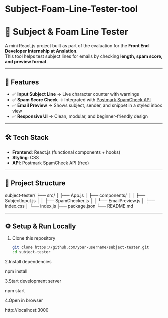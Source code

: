 # Subject-Foam-Line-Tester-tool
# 📧 Subject & Foam Line Tester

A mini React.js project built as part of the evaluation for the **Front End Developer Internship at Anslation**.  
This tool helps test subject lines for emails by checking **length, spam score, and preview format**.

---

## 🚀 Features
- ✅ **Input Subject Line** → Live character counter with warnings  
- ✅ **Spam Score Check** → Integrated with [Postmark SpamCheck API](https://spamcheck.postmarkapp.com/)  
- ✅ **Email Preview** → Shows subject, sender, and snippet in a styled inbox view  
- ✅ **Responsive UI** → Clean, modular, and beginner-friendly design  

---

## 🛠️ Tech Stack
- **Frontend**: React.js (functional components + hooks)  
- **Styling**: CSS  
- **API**: Postmark SpamCheck API (free)  

---

## 📂 Project Structure

subject-tester/
├── src/
│ ├── App.js
│ ├── components/
│ │ ├── SubjectInput.js
│ │ ├── SpamChecker.js
│ │ └── EmailPreview.js
│ ├── index.css
│ └── index.js
├── package.json
└── README.md


---

## ⚙️ Setup & Run Locally
1. Clone this repository  
   ```bash
   git clone https://github.com/your-username/subject-tester.git
   cd subject-tester

2.Install dependencies

npm install


3.Start development server

npm start


4.Open in browser

http://localhost:3000
